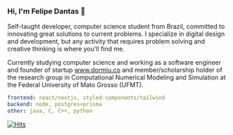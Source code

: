 ### Hi, I'm Felipe Dantas 👋

Self-taught developer, computer science student from Brazil, committed to innovating great solutions to current problems. I specialize in digital design and development, but any activity that requires problem solving and creative thinking is where you'll find me.

Currently studying computer science and working as a software engineer and founder of startup <a href="https://www.dormiu.co">www.dormiu.co</a> and member/scholarship holder of the research group in Computational Numerical Modeling and Simulation at the Federal University of Mato Grosso (UFMT).

```yaml
frontend: react/nextjs, styled-components/tailwind
backend: node, postgres+prisma
other: java, C, C++, python
```

[![Hits](https://hits-app.vercel.app/hits?url=https://github.com/fdantasr&bgLeft=444444&bgRight=575fff&label=visits)](https://hits-app.vercel.app/)
